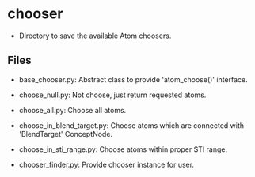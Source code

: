 # chooser
* Directory to save the available Atom choosers.

## Files
* base_chooser.py: Abstract class to provide 'atom_choose()' interface.

* choose_null.py: Not choose, just return requested atoms.
* choose_all.py: Choose all atoms.
* choose_in_blend_target.py: Choose atoms which are connected with 
  'BlendTarget' ConceptNode. 
* choose_in_sti_range.py: Choose atoms within proper STI range.

* chooser_finder.py: Provide chooser instance for user.
